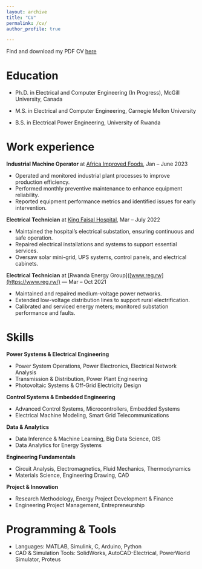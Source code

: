 ```yaml
---
layout: archive
title: "CV"
permalink: /cv/
author_profile: true

---
```

Find and download my PDF CV [here](https://drive.google.com/file/d/1cOPWypzn3jfNW9VI0FBc6qAEkGjqQG9Z/view?usp=sharing)

# Education

* Ph.D. in Electrical and Computer Engineering (In Progress), McGill University, Canada
    
* M.S. in Electrical and Computer Engineering, Carnegie Mellon University

* B.S. in Electrical Power Engineering, University of Rwanda

# Work experience

**Industrial Machine Operator** at [Africa Improved Foods](https://africaimprovedfoods.com/), Jan – June 2023

  * Operated and monitored industrial plant processes to improve production efficiency.
  * Performed monthly preventive maintenance to enhance equipment reliability.
  * Reported equipment performance metrics and identified issues for early intervention.

**Electrical Technician** at [King Faisal Hospital](https://kfh.rw/), Mar – July 2022

  * Maintained the hospital’s electrical substation, ensuring continuous and safe operation.
  * Repaired electrical installations and systems to support essential services.
  * Oversaw solar mini-grid, UPS systems, control panels, and electrical cabinets.

**Electrical Technician** at [Rwanda Energy Group]([www.reg.rw](https://www.reg.rw/) — Mar – Oct 2021

  * Maintained and repaired medium-voltage power networks.
  * Extended low-voltage distribution lines to support rural electrification.
  * Calibrated and serviced energy meters; monitored substation performance and faults.


# Skills

**Power Systems & Electrical Engineering**
  * Power System Operations, Power Electronics, Electrical Network Analysis
  * Transmission & Distribution, Power Plant Engineering
  * Photovoltaic Systems & Off-Grid Electricity Design

**Control Systems & Embedded Engineering**
  * Advanced Control Systems, Microcontrollers, Embedded Systems
  * Electrical Machine Modeling, Smart Grid Telecommunications

**Data & Analytics**
  * Data Inference & Machine Learning, Big Data Science, GIS
  * Data Analytics for Energy Systems

**Engineering Fundamentals**
  * Circuit Analysis, Electromagnetics, Fluid Mechanics, Thermodynamics
  * Materials Science, Engineering Drawing, CAD

**Project & Innovation**
  * Research Methodology, Energy Project Development & Finance
  * Engineering Project Management, Entrepreneurship

# Programming & Tools
  * Languages: MATLAB, Simulink, C, Arduino, Python
  * CAD & Simulation Tools: SolidWorks, AutoCAD-Electrical, PowerWorld Simulator, Proteus
